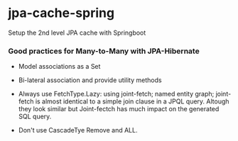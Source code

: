 # jpa-cache-spring
Setup the 2nd level JPA cache with Springboot



### Good practices for Many-to-Many with JPA-Hibernate

* Model associations as a Set

* Bi-lateral association and provide utility methods

* Always use FetchType.Lazy: 
using joint-fetch; named entity graph; 
joint-fetch is almost identical to a simple join clause in a JPQL query. Altough they look similar but Joint-fectch has much impact on the generated SQL query. 

* Don't use CascadeTye Remove and ALL. 
